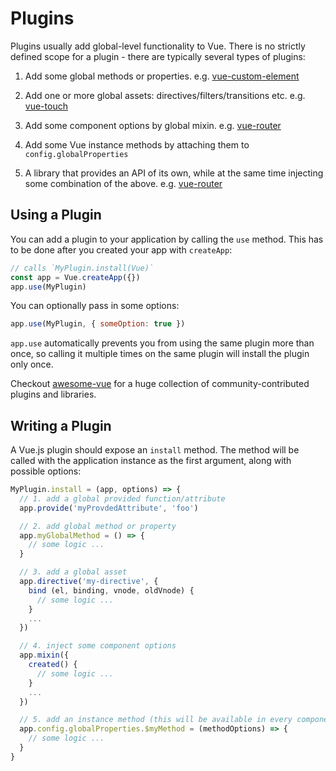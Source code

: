 ﻿# Plugins

Plugins usually add global-level functionality to Vue. There is no strictly defined scope for a plugin - there are typically several types of plugins:

1. Add some global methods or properties. e.g. [vue-custom-element](https://github.com/karol-f/vue-custom-element)

2. Add one or more global assets: directives/filters/transitions etc. e.g. [vue-touch](https://github.com/vuejs/vue-touch)

3. Add some component options by global mixin. e.g. [vue-router](https://github.com/vuejs/vue-router)

4. Add some Vue instance methods by attaching them to `config.globalProperties`

5. A library that provides an API of its own, while at the same time injecting some combination of the above. e.g. [vue-router](https://github.com/vuejs/vue-router)

## Using a Plugin

You can add a plugin to your application by calling the `use` method. This has to be done after you created your app with `createApp`:

```js
// calls `MyPlugin.install(Vue)`
const app = Vue.createApp({})
app.use(MyPlugin)
```

You can optionally pass in some options:

```js
app.use(MyPlugin, { someOption: true })
```

`app.use` automatically prevents you from using the same plugin more than once, so calling it multiple times on the same plugin will install the plugin only once.

Checkout [awesome-vue](https://github.com/vuejs/awesome-vue#components--libraries) for a huge collection of community-contributed plugins and libraries.

## Writing a Plugin

A Vue.js plugin should expose an `install` method. The method will be called with the application instance as the first argument, along with possible options:

```js
MyPlugin.install = (app, options) => {
  // 1. add a global provided function/attribute
  app.provide('myProvdedAttribute', 'foo')

  // 2. add global method or property
  app.myGlobalMethod = () => {
    // some logic ...
  }

  // 3. add a global asset
  app.directive('my-directive', {
    bind (el, binding, vnode, oldVnode) {
      // some logic ...
    }
    ...
  })

  // 4. inject some component options
  app.mixin({
    created() {
      // some logic ...
    }
    ...
  })

  // 5. add an instance method (this will be available in every component)
  app.config.globalProperties.$myMethod = (methodOptions) => {
    // some logic ...
  }
}
```
